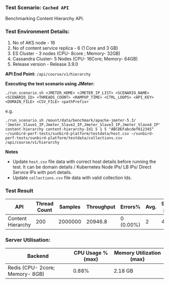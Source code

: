 ### Test Scenario: ```Cached API```

Benchmarking Content Hierarchy API.


### Test Environment Details:

1. No of AKS node - 16
2. No of content service replica - 6 (1 Core and 3 GB)
3. ES Cluster - 3 nodes (CPU- 8core ; Memory- 32GB)
4. Cassandra Cluster- 5 Nodes (CPU- 16Core; Memory- 64GB)
4. Release version - Release 3.9.0


**API End Point:**  `/api/course/v1/hierarchy`



**Executing the test scenario using JMeter:**

```./run_scenario.sh <JMETER_HOME> <JMETER_IP_LIST> <SCENARIO_NAME> <SCENARIO_ID> <THREADS_COUNT> <RAMPUP_TIME> <CTRL_LOOPS> <API_KEY> <DOMAIN_FILE> <CSV_FILE> <pathPrefix>```

e.g.

```./run_scenario.sh /mount/data/benchmark/apache-jmeter-5.3/ 'Jmeter_Slave1_IP,Jmeter_Slave2_IP,Jmeter_Slave3_IP,Jmeter_Slave4_IP' content-hierarchy content-hierarchy-Id1 5 1 5 "ABCDEFabcdef012345" ~/sunbird-perf-tests/sunbird-platform/testdata/host.csv ~/sunbird-perf-tests/sunbird-platform/testdata/collections.csv /api/course/v1/hierarchy```

**Notes**
- Update `host.csv` file data with correct host details before running the test. It can be domain details / Kubernetes Node IPs/ LB IPs/ Direct Service IPs with port details.
- Update `collections.csv` file data with valid collection Ids.



### Test Result

| API               | Thread Count  | Samples  |Throughput | Errors%   | Avg.            |95th pct         |99th pct       |
| ----------------- | ------------- | -------- | --------- | --------- | --------------- |--------------- |--------------- |
| Content Hierarchy | 200           | 2000000  | 20946.8  | 0 (0.00%)  |2                |     4           |10         |

### Server Utilisation:
| Backend          | CPU Usage %(max) | Memory Utilization (max) |
| ------------- | ------------- |------------- |
| Redis (CPU- 2core; Memory- 8GB)  |0.88% |	2.18 GB|
